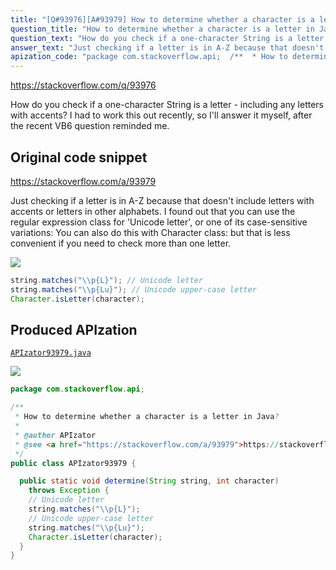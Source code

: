 ```yaml
---
title: "[Q#93976][A#93979] How to determine whether a character is a letter in Java?"
question_title: "How to determine whether a character is a letter in Java?"
question_text: "How do you check if a one-character String is a letter - including any letters with accents? I had to work this out recently, so I'll answer it myself, after the recent VB6 question reminded me."
answer_text: "Just checking if a letter is in A-Z because that doesn't include letters with accents or letters in other alphabets. I found out that you can use the regular expression class for 'Unicode letter', or one of its case-sensitive variations: You can also do this with Character class: but that is less convenient if you need to check more than one letter."
apization_code: "package com.stackoverflow.api;  /**  * How to determine whether a character is a letter in Java?  *  * @author APIzator  * @see <a href=\"https://stackoverflow.com/a/93979\">https://stackoverflow.com/a/93979</a>  */ public class APIzator93979 {    public static void determine(String string, int character)     throws Exception {     // Unicode letter     string.matches(\"\\\\p{L}\");     // Unicode upper-case letter     string.matches(\"\\\\p{Lu}\");     Character.isLetter(character);   } }"
---
```


https://stackoverflow.com/q/93976

How do you check if a one-character String is a letter - including any letters with accents?
I had to work this out recently, so I&#x27;ll answer it myself, after the recent VB6 question reminded me.



## Original code snippet

https://stackoverflow.com/a/93979

Just checking if a letter is in A-Z because that doesn&#x27;t include letters with accents or letters in other alphabets.
I found out that you can use the regular expression class for &#x27;Unicode letter&#x27;, or one of its case-sensitive variations:
You can also do this with Character class:
but that is less convenient if you need to check more than one letter.

<div class="code-logo"><img src="/stackoverflow.png" /></div>

```java
string.matches("\\p{L}"); // Unicode letter
string.matches("\\p{Lu}"); // Unicode upper-case letter
Character.isLetter(character);
```

## Produced APIzation

[`APIzator93979.java`](https://github.com/pasqualesalza/apization/raw/main/data/search/APIzator93979.java)

<div class="code-logo"><img src="/apizator.png" /></div>

```java
package com.stackoverflow.api;

/**
 * How to determine whether a character is a letter in Java?
 *
 * @author APIzator
 * @see <a href="https://stackoverflow.com/a/93979">https://stackoverflow.com/a/93979</a>
 */
public class APIzator93979 {

  public static void determine(String string, int character)
    throws Exception {
    // Unicode letter
    string.matches("\\p{L}");
    // Unicode upper-case letter
    string.matches("\\p{Lu}");
    Character.isLetter(character);
  }
}

```